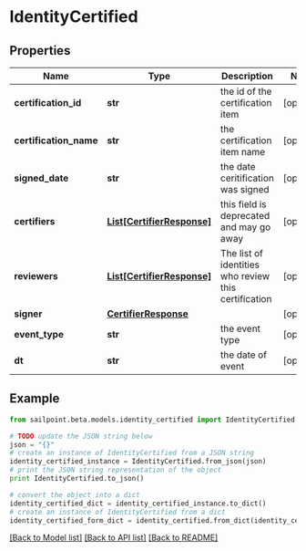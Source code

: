 # IdentityCertified


## Properties
Name | Type | Description | Notes
------------ | ------------- | ------------- | -------------
**certification_id** | **str** | the id of the certification item | [optional] 
**certification_name** | **str** | the certification item name | [optional] 
**signed_date** | **str** | the date ceritification was signed | [optional] 
**certifiers** | [**List[CertifierResponse]**](CertifierResponse.md) | this field is deprecated and may go away | [optional] 
**reviewers** | [**List[CertifierResponse]**](CertifierResponse.md) | The list of identities who review this certification | [optional] 
**signer** | [**CertifierResponse**](CertifierResponse.md) |  | [optional] 
**event_type** | **str** | the event type | [optional] 
**dt** | **str** | the date of event | [optional] 

## Example

```python
from sailpoint.beta.models.identity_certified import IdentityCertified

# TODO update the JSON string below
json = "{}"
# create an instance of IdentityCertified from a JSON string
identity_certified_instance = IdentityCertified.from_json(json)
# print the JSON string representation of the object
print IdentityCertified.to_json()

# convert the object into a dict
identity_certified_dict = identity_certified_instance.to_dict()
# create an instance of IdentityCertified from a dict
identity_certified_form_dict = identity_certified.from_dict(identity_certified_dict)
```
[[Back to Model list]](../README.md#documentation-for-models) [[Back to API list]](../README.md#documentation-for-api-endpoints) [[Back to README]](../README.md)


